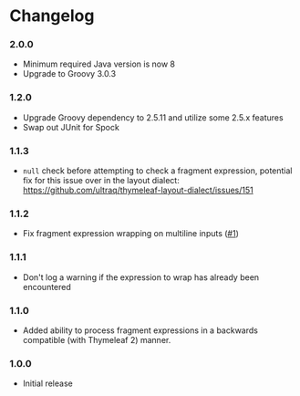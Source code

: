 
Changelog
=========

### 2.0.0
 - Minimum required Java version is now 8
 - Upgrade to Groovy 3.0.3

### 1.2.0
 - Upgrade Groovy dependency to 2.5.11 and utilize some 2.5.x features
 - Swap out JUnit for Spock

### 1.1.3
 - `null` check before attempting to check a fragment expression, potential fix
   for this issue over in the layout dialect:
   https://github.com/ultraq/thymeleaf-layout-dialect/issues/151

### 1.1.2
 - Fix fragment expression wrapping on multiline inputs
   ([#1](https://github.com/ultraq/thymeleaf-expression-processor/issues/1))

### 1.1.1
 - Don't log a warning if the expression to wrap has already been encountered

### 1.1.0
 - Added ability to process fragment expressions in a backwards compatible (with
   Thymeleaf 2) manner.

### 1.0.0
 - Initial release
